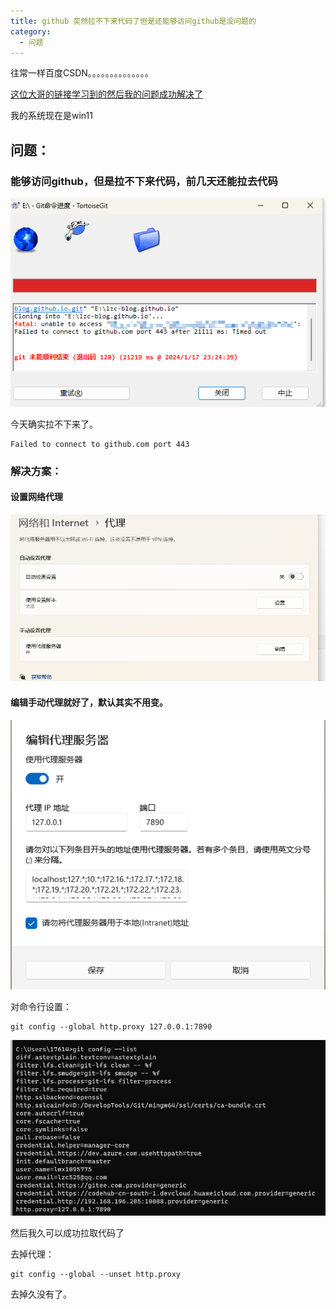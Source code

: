```yaml
---
title: github 突然拉不下来代码了但是还能够访问github是没问题的
category:
  - 问题
---
```




往常一样百度CSDN。。。。。。。。。。。。。。

[这位大哥的链接学习到的然后我的问题成功解决了](https://blog.csdn.net/qq_41102371/article/details/122213285)



我的系统现在是win11

## 问题：

### 能够访问github，但是拉不下来代码，前几天还能拉去代码

![拉取代码超时](2024--1-17问题.assets/1705505105233.png)

今天确实拉不下来了。

~~~shell
Failed to connect to github.com port 443
~~~

### 解决方案：

#### 设置网络代理

![网络设置代理](2024--1-17问题.assets/1705505241888.png)

#### 编辑手动代理就好了，默认其实不用变。

![编辑代理服务器](2024--1-17问题.assets/1705505300933.png)

对命令行设置：

~~~shell
git config --global http.proxy 127.0.0.1:7890
~~~

![list展示](2024--1-17问题.assets/1705505438617.png)

然后我久可以成功拉取代码了

去掉代理：

~~~shell
git config --global --unset http.proxy
~~~

去掉久没有了。